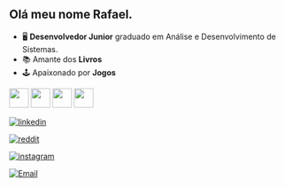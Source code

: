 ## Olá meu nome Rafael.
- 🖥️ **Desenvolvedor Junior** graduado em Análise e Desenvolvimento de Sistemas.
- 📚 Amante dos **Livros** <br>
- 🕹️ Apaixonado por **Jogos**

<div dispaly="inline">
          <img heigh="35" width="35" src="https://cdn.jsdelivr.net/gh/devicons/devicon@latest/icons/csharp/csharp-original.svg" />
          <img heigh="35" width="35" src="https://cdn.jsdelivr.net/gh/devicons/devicon@latest/icons/dot-net/dot-net-plain-wordmark.svg" />
          <img heigh="35" width="35" src="https://cdn.jsdelivr.net/gh/devicons/devicon@latest/icons/microsoftsqlserver/microsoftsqlserver-plain-wordmark.svg" />
          <img heigh="35" width="35" src="https://cdn.jsdelivr.net/gh/devicons/devicon@latest/icons/react/react-original-wordmark.svg" />
</div>

          

          
          




[![linkedin](https://img.shields.io/badge/LinkedIn-0077B5?style=for-the-badge&logo=linkedin&logoColor=white)](https://www.linkedin.com/in/rafael-siqueira-381884153/) 

[![reddit](https://img.shields.io/badge/Reddit-FF4500?style=for-the-badge&logo=reddit&logoColor=white)](https://www.reddit.com/user/rafukka) 

[![instagram](https://img.shields.io/badge/Instagram-E4405F?style=for-the-badge&logo=instagram&logoColor=white)](https://www.instagram.com/siqueiraa98/)

[![Email](https://img.shields.io/badge/Email-red?style=for-the-badge&logo=gmail)](mailto:rafaelsiqueira.98bm@gmail.com)
